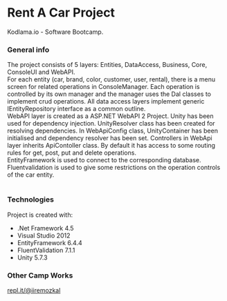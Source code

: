 # Rent A Car Project

Kodlama.io - Software Bootcamp.

### General info
The project consists of 5 layers: Entities, DataAccess, Business, Core, ConsoleUI and WebAPI.  
For each entity (car, brand, color, customer, user, rental), there is a menu screen for related operations in ConsoleManager. Each operation is controlled by its own manager and the manager uses the Dal classes to implement crud operations. All data access layers implement generic IEntityRepository interface as a common outline.  
WebAPI layer is created as a ASP.NET WebAPI 2 Project. Unity has been used for dependency injection. UnityResolver class has been created for resolving dependencies. In WebApiConfig class, UnityContainer has been initialised and dependency resolver has been set. Controllers in WebApi layer inherits ApiContoller class. By default it has access to some routing rules for get, post, put and delete operations.  
EntityFramework is used to connect to the corresponding database.  
Fluentvalidation is used to give some restrictions on the operation controls of the car entity.  
#

### Technologies
Project is created with:

* .Net Framework 4.5
* Visual Studio 2012
* EntityFramework 6.4.4
* FluentValidation 7.1.1
* Unity 5.7.3 

### Other Camp Works
[repl.it/@iiremozkal](https://repl.it/@iiremozkal)
